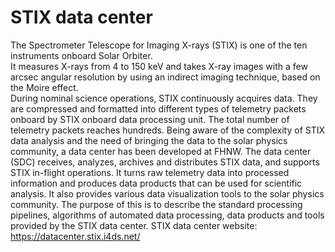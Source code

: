 # STIX data center

The Spectrometer Telescope for Imaging X-rays (STIX) is one of the ten instruments onboard Solar Orbiter.  
It measures X-rays from 4 to 150 keV and takes X-ray images with a few arcsec angular resolution by using an indirect imaging technique,
based on the Moire effect.  
During nominal science operations, STIX continuously acquires data. They are compressed and formatted into different types of telemetry packets onboard by 
STIX onboard data processing unit. The total number of telemetry packets reaches hundreds. 
Being aware of the complexity of STIX data analysis and 
the need of bringing the data to the solar physics community, a data center has been
developed at FHNW. The data center (SDC) receives, analyzes, archives and distributes STIX data,
 and supports STIX in-flight operations.
It turns raw telemetry data into processed information and produces data products that can be used for scientific analysis.
It also provides various data visualization tools to the solar physics community.
The purpose of this is to describe the standard processing pipelines, 
algorithms of automated data processing, data products and tools provided by the STIX data center.
STIX data center website:
https://datacenter.stix.i4ds.net/
